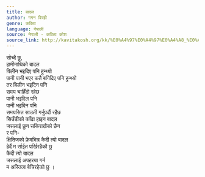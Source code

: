 ```yaml
---
title: बादल
author: गगन विरही
genre: कविता
language: नेपाली
source: नेपाली - कविता कोश
source_link: http://kavitakosh.org/kk/%E0%A4%97%E0%A4%97%E0%A4%A8_%E0%A4%B5%E0%A4%BF%E0%A4%B0%E0%A4%B9%E0%A5%80
---
```


सोच्दै छु,  
हामीमाथिको बादल  
विलीन भइदिए पनि हुन्थ्यो  
पानी पानी भएर कतै बगिदिए पनि हुन्थ्यो  
तर बिलीन भइदिन पनि  
समय चाहिँदो रहेछ  
पानी भइदिल पनि  
पानी भइदिन पनि  
समयसित साउती गर्नुपर्दौ रहैछ  
सिउँडीको काँढा हाइन बादल  
जसलाई छुन सकिराखैको छैन  
र पनि-  
क्षितिजको फ्रेमभित्र कैदी त्यो बादल  
हेर्दै म र्साईत पर्खिरहैकौ छु  
कैदी त्यो बादल  
जसलाई अपहरया गर्न  
म अस्तित्व बेचिरहेको छु ।
